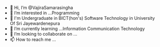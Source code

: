- 👋 Hi, I’m @VajiraSamarasingha
- 👀 I’m interested in ...Programming
- 👀 I'm Undergraduate in BICT(hon's) Software Technology in University Of Sri Jayewardenepura
- 🌱 I’m currently learning ...Information Communication Technology
- 💞️ I’m looking to collaborate on ...
- 📫 How to reach me ...

<!---
VajiraSamarasingha/VajiraSamarasingha is a ✨ special ✨ repository because its `README.md` (this file) appears on your GitHub profile.
You can click the Preview link to take a look at your changes.
--->
